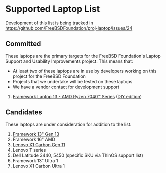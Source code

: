 # Supported Laptop List

Development of this list is being tracked in https://github.com/FreeBSDFoundation/proj-laptop/issues/24

## Committed

These laptops are the primary targets for the FreeBSD Foundation's Laptop Support and Usability Improvements project.
This means that:
- At least two of these laptops are in use by developers working on this project for the FreeBSD Foundation
- Projects that we undertake will be tested on these laptops
- We have a vendor contact for development support

1. [Framework Laptop 13 - AMD Ryzen 7040™ Series](https://frame.work/products/laptop-13-gen-amd/configuration/new) ([DIY edition](https://frame.work/products/laptop-diy-13-gen-amd/configuration/new))

## Candidates

These laptops are under consideration for addition to the list.

1. [Framework 13" Gen 13](https://frame.work/products/laptop-13-gen-amd/configuration/new)
1. Framework 16" AMD
1. [Lenovo X1 Carbon Gen 11](https://www.lenovo.com/us/en/p/laptops/thinkpad/thinkpadx1/thinkpad-x1-carbon-gen-11-14-inch-intel/21hm002gus)
1. Lenovo T series
1. Dell Latitude 3440, 5450 (specific SKU via ThinOS support list)
1. Framework 13" Ultra 1
1. Lenovo X1 Carbon Ultra 1
